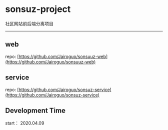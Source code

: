 # sonsuz-project
社区网站前后端分离项目

-----
## web
repo: [https://github.com/Jairoguo/sonsuuz-web](https://github.com/Jairoguo/sonsuuz-web)

## service
repo: [https://github.com/Jairoguo/sonsuz-service](https://github.com/Jairoguo/sonsuz-service)

## Development Time
start： 2020.04.09
